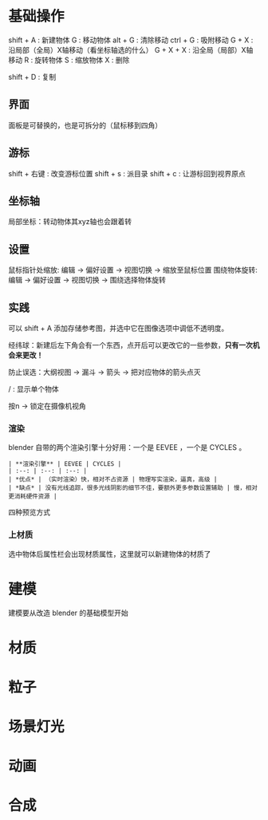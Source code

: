 # 基础操作

shift + A : 新建物体
G : 移动物体
alt + G : 清除移动
ctrl + G : 吸附移动
G + X : 沿局部（全局）X轴移动（看坐标轴选的什么）
G + X + X : 沿全局（局部）X轴移动
R : 旋转物体
S : 缩放物体
X : 删除

shift + D : 复制

## 界面

面板是可替换的，也是可拆分的（鼠标移到四角）

## 游标

shift + 右键 : 改变游标位置
shift + s : 派目录
shift + c : 让游标回到视界原点

## 坐标轴

局部坐标：转动物体其xyz轴也会跟着转
## 设置

鼠标指针处缩放: 编辑 -> 偏好设置 -> 视图切换 -> 缩放至鼠标位置
围绕物体旋转: 编辑 -> 偏好设置 -> 视图切换 -> 围绕选择物体旋转

## 实践

可以 shift + A 添加存储参考图，并选中它在图像选项中调低不透明度。

经纬球：新建后左下角会有一个东西，点开后可以更改它的一些参数，**只有一次机会来更改！**

防止误选：大纲视图 -> 漏斗 -> 箭头 -> 把对应物体的箭头点灭

/ : 显示单个物体

按n -> 锁定在摄像机视角

### 渲染

blender 自带的两个渲染引擎十分好用：一个是 EEVEE ，一个是 CYCLES 。

```tx
| **渲染引擎** | EEVEE | CYCLES |
| :--: | :--: | :--: |
| *优点* | （实时渲染）快，相对不占资源 | 物理写实渲染，逼真，高级 |
| *缺点* | 没有光线追踪，很多光线阴影的细节不佳，要额外更多参数设置辅助 | 慢，相对更消耗硬件资源 |
```

四种预览方式

### 上材质

选中物体后属性栏会出现材质属性，这里就可以新建物体的材质了

# 建模

建模要从改造 blender 的基础模型开始

# 材质

# 粒子

# 场景灯光

# 动画

# 合成